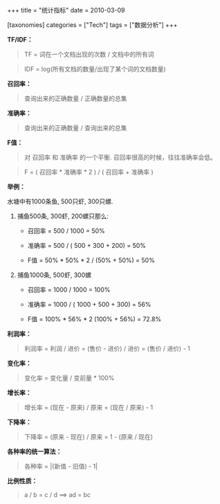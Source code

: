 +++
title = "统计指标"
date = 2010-03-09

[taxonomies]
categories = ["Tech"]
tags = ["数据分析"]
+++

__TF/IDF：__

>TF = 词在一个文档出现的次数 / 文档中的所有词

>IDF = log(所有文档的数量/出现了某个词的文档数量)


__召回率：__

>查询出来的正确数量 / 正确数量的总集

__准确率：__

>查询出来的正确数量 / 查询出来的总集

__F值：__

>对 召回率 和 准确率 的一个平衡. 召回率很高的时候，往往准确率会低。

>F = ( 召回率 * 准确率 * 2 ) / ( 召回率 + 准确率 )


__举例：__

水塘中有1000条鱼, 500只虾, 300只螺.

1. 捕鱼500条, 300虾, 200螺只那么:

    - 召回率 = 500 / 1000 = 50%

    - 准确率 = 500 / ( 500 + 300 + 200) = 50%

    - F值      = 50% * 50% * 2 / (50% + 50%) =  50%

2. 捕鱼1000条, 500虾, 300螺

    - 召回率 = 1000 / 1000 = 100%

    - 准确率 = 1000 / ( 1000 + 500 + 300) = 56%

    - F值      =  100% * 56% * 2 (100% + 56%) = 72.8% 


__利润率：__

>利润率 = 利润 / 进价 = (售价 - 进价) / 进价 = (售价 / 进价) - 1

__变化率：__
>变化率 = 变化量 / 变前量 * 100%

__增长率：__
>增长率 = (现在 - 原来) / 原来 = (现在 / 原来) - 1

__下降率：__
>下降率 = (原来 - 现在) / 原来  = 1 - (原来 / 现在)

__各种率的统一算法：__
>各种率 = |(新值 - 旧值) - 1|

__比例性质：__
>a / b = c / d  ==> ad = bc
